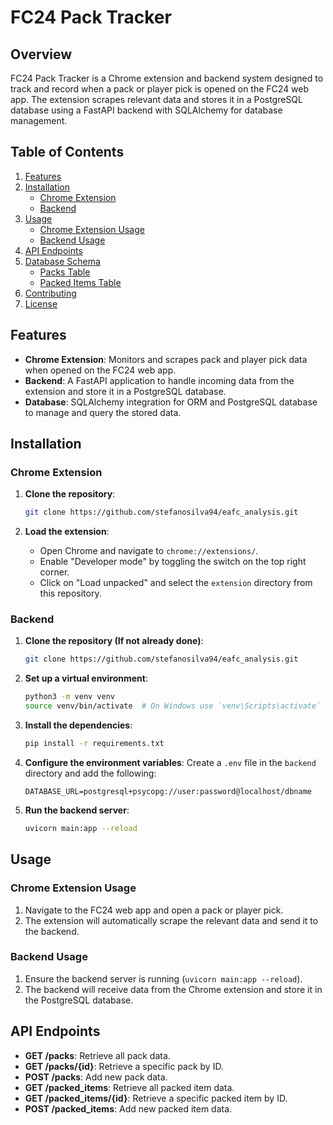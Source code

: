 # FC24 Pack Tracker

## Overview

FC24 Pack Tracker is a Chrome extension and backend system designed to track and record when a pack or player pick is opened on the FC24 web app. The extension scrapes relevant data and stores it in a PostgreSQL database using a FastAPI backend with SQLAlchemy for database management.

## Table of Contents

1. [Features](#features)
2. [Installation](#installation)
    - [Chrome Extension](#chrome-extension)
    - [Backend](#backend)
3. [Usage](#usage)
    - [Chrome Extension Usage](#chrome-extension-usage)
    - [Backend Usage](#backend-usage)
4. [API Endpoints](#api-endpoints)
5. [Database Schema](#database-schema)
    - [Packs Table](#packs-table)
    - [Packed Items Table](#packed-items-table)
6. [Contributing](#contributing)
7. [License](#license)

## Features

- **Chrome Extension**: Monitors and scrapes pack and player pick data when opened on the FC24 web app.
- **Backend**: A FastAPI application to handle incoming data from the extension and store it in a PostgreSQL database.
- **Database**: SQLAlchemy integration for ORM and PostgreSQL database to manage and query the stored data.

## Installation

### Chrome Extension

1. **Clone the repository**:
    ```bash
    git clone https://github.com/stefanosilva94/eafc_analysis.git
    ```

2. **Load the extension**:
    - Open Chrome and navigate to `chrome://extensions/`.
    - Enable "Developer mode" by toggling the switch on the top right corner.
    - Click on "Load unpacked" and select the `extension` directory from this repository.

### Backend

1. **Clone the repository (If not already done)**:
    ```bash
    git clone https://github.com/stefanosilva94/eafc_analysis.git
    ```

2. **Set up a virtual environment**:
    ```bash
    python3 -m venv venv
    source venv/bin/activate  # On Windows use `venv\Scripts\activate`
    ```

3. **Install the dependencies**:
    ```bash
    pip install -r requirements.txt
    ```

4. **Configure the environment variables**:
    Create a `.env` file in the `backend` directory and add the following:
    ```
    DATABASE_URL=postgresql+psycopg://user:password@localhost/dbname
    ```

5. **Run the backend server**:
    ```bash
    uvicorn main:app --reload
    ```

## Usage

### Chrome Extension Usage

1. Navigate to the FC24 web app and open a pack or player pick.
2. The extension will automatically scrape the relevant data and send it to the backend.

### Backend Usage

1. Ensure the backend server is running (`uvicorn main:app --reload`).
2. The backend will receive data from the Chrome extension and store it in the PostgreSQL database.

## API Endpoints

- **GET /packs**: Retrieve all pack data.
- **GET /packs/{id}**: Retrieve a specific pack by ID.
- **POST /packs**: Add new pack data.
- **GET /packed_items**: Retrieve all packed item data.
- **GET /packed_items/{id}**: Retrieve a specific packed item by ID.
- **POST /packed_items**: Add new packed item data.


